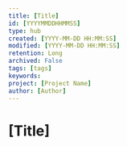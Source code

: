 ```yaml
---
title: [Title]
id: [YYYYMMDDHHMMSS] 
type: hub
created: [YYYY-MM-DD HH:MM:SS] 
modified: [YYYY-MM-DD HH:MM:SS] 
retention: Long
archived: False
tags: [tags]
keywords: 
project: [Project Name]
author: [Author]
---
```


# [Title]



